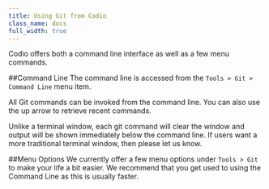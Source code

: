 ```yaml
---
title: Using Git from Codio
class_name: docs
full_width: true
---
```


Codio offers both a command line interface as well as a few menu commands.

##Command Line
The command line is accessed from the `Tools > Git > Command Line` menu item.

All Git commands can be invoked from the command line. You can also use the up arrow to retrieve recent commands.

Unlike a terminal window, each git command will clear the window and output will be shown immediately below the command line. If users want a more traditional terminal window, then please let us know.

##Menu Options
We currently offer a few menu options under `Tools > Git` to make your life a bit easier. We recommend that you get used to using the Command Line as this is usually faster.

